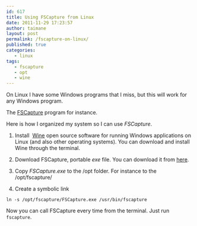```yaml
---
id: 617
title: Using FSCapture from Linux
date: 2011-11-29 17:23:57
author: taimane
layout: post
permalink: /fscapture-on-linux/
published: true
categories:
   - linux
tags:
   - fscapture
   - opt
   - wine
---
```

On Linux I have some Windows programs that I miss, but this will work for any Windows program. 

The <a rel="nofollow" title="FSCapture" href="https://www.faststone.org/FSCaptureDetail.htm">FSCapture</a> program for instance.

Here is how I organized my system so I can use _FSCapture_.

1. Install  <a rel="nofollow" title="Wine" href="http://www.winehq.org/">Wine</a> open source software for running Windows applications on Linux (and also other operating systems). You can download and install Wine through the terminal.

2. Download FSCapture, portable _exe_ file. You can download it from <a rel="nofollow" href="https://www.faststone.org/">here</a>.

3. Copy _FSCapture.exe_ to the /opt folder. For instance to the /opt/fscapture/

4. Create a symbolic link
```
ln -s /opt/fscapture/FSCapture.exe /usr/bin/fscapture
```
Now you can call FSCapture every time from the terminal. Just run `fscapture`.

